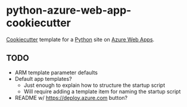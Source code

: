 # python-azure-web-app-cookiecutter
[Cookiecutter](http://cookiecutter.readthedocs.io/) template for a
[Python](https://www.python.org/) site on
[Azure Web Apps](https://azure.microsoft.com/en-us/services/app-service/web/).

## TODO
- ARM template parameter defaults
- Default app templates?
  + Just enough to explain how to structure the startup script
  + Will require adding a template item for naming the startup script
- README w/ https://deploy.azure.com button?
